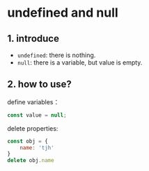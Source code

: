 # undefined and null

## 1. introduce

- `undefined`: there is nothing.
- `null`: there is a variable, but value is empty.

## 2. how to use?
define variables：
```js
const value = null;
```
delete properties:
```js
const obj = {
    name: 'tjh'
}
delete obj.name
```
